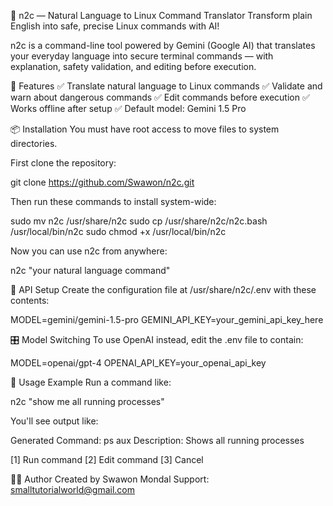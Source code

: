🧠 n2c — Natural Language to Linux Command Translator
Transform plain English into safe, precise Linux commands with AI!

n2c is a command-line tool powered by Gemini (Google AI) that translates your everyday language into secure terminal commands — with explanation, safety validation, and editing before execution.

🚀 Features
✅ Translate natural language to Linux commands
✅ Validate and warn about dangerous commands
✅ Edit commands before execution
✅ Works offline after setup
✅ Default model: Gemini 1.5 Pro

📦 Installation
You must have root access to move files to system directories.

First clone the repository:

git clone https://github.com/Swawon/n2c.git

Then run these commands to install system-wide:

sudo mv n2c /usr/share/n2c
sudo cp /usr/share/n2c/n2c.bash /usr/local/bin/n2c
sudo chmod +x /usr/local/bin/n2c

Now you can use n2c from anywhere:

n2c "your natural language command"

🔐 API Setup
Create the configuration file at /usr/share/n2c/.env with these contents:

MODEL=gemini/gemini-1.5-pro
GEMINI_API_KEY=your_gemini_api_key_here

🎛️ Model Switching
To use OpenAI instead, edit the .env file to contain:

MODEL=openai/gpt-4
OPENAI_API_KEY=your_openai_api_key

🧠 Usage Example
Run a command like:

n2c "show me all running processes"

You'll see output like:

Generated Command: ps aux
Description: Shows all running processes

[1] Run command
[2] Edit command
[3] Cancel

👨‍💻 Author
Created by Swawon Mondal
Support: smalltutorialworld@gmail.com
